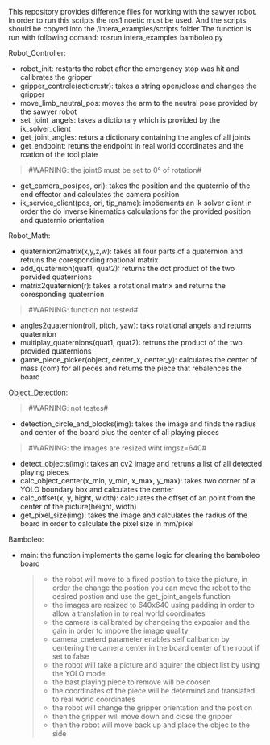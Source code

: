 This repository provides difference files for working with the sawyer robot.
In order to run this scripts the ros1 noetic must be used.
And the scripts should be copyed into the /intera_examples/scripts folder
The function is run with following comand: rosrun intera_examples bamboleo.py

Robot_Controller:
  - robot_init: restarts the robot after the emergency stop was hit and calibrates the gripper
  - gripper_controle(action:str): takes a string open/close and changes the gripper
  - move_limb_neutral_pos: moves the arm to the neutral pose provided by the sawyer robot
  - set_joint_angels: takes a dictionary which is provided by the ik_solver_client
  - get_joint_angles: returs a dictionary containing the angles of all joints
  - get_endpoint: retuns the endpoint in real world coordinates and the roation of the tool plate
  > #WARNING: the joint6 must be set to 0° of rotation#
  - get_camera_pos(pos, ori): takes the position and the quaternio of the end effector and calculates the camera position
  - ik_service_client(pos, ori, tip_name): impöements an ik solver client in order the do inverse kinematics calculations for the provided position and quaternio orientation

Robot_Math:
  - quaternion2matrix(x,y,z,w): takes all four parts of a quaternion and retruns the coresponding roational matrix
  - add_quaternion(quat1, quat2): returns the dot product of the two porvided quaternions
  - matrix2quaternion(r): takes a rotational matrix and returns the coresponding quaternion
  > #WARNING: function not tested#
  - angles2quaternion(roll, pitch, yaw): taks rotational angels and returns quaternion
  - multiplay_quaternions(quat1, quat2): retruns the product of the two provided quaternions
  - game_piece_picker(object, center_x, center_y): calculates the center of mass (com) for all peces and returns the piece that rebalences the board

Object_Detection:
  > #WARNING: not testes#
  - detection_circle_and_blocks(img): takes the image and finds the radius and center of the board plus the center of all playing pieces
  > #WARNING: the images are resized wiht imgsz=640#
  - detect_objects(img): takes an cv2 image and retruns a list of all detected playing pieces
  - calc_object_center(x_min, y_min, x_max, y_max): takes two corner of a YOLO boundary box and calculates the center
  - calc_offset(x, y, hight, width): calculates the offset of an point from the center of the picture(height, width)
  - get_pixel_size(img): takes the image and calculates the radius of the board in order to calculate the pixel size in mm/pixel

Bamboleo:
  - main: the function implements the game logic for clearing the bamboleo board
    > - the robot will move to a fixed postion to take the picture, in order the change the postion you can move the robot to the desired postion and use the get_joint_angels function
    > - the images are resized to 640x640 using padding in order to allow a translation in to real world coordinates
    > - the camera is calibrated by changeing the exposior and the gain in order to impove the image quality
    > - camera_cneterd parameter enables self calibarion by centering the camera center in the board center of the robot if set to false
    > - the robot will take a picture and aquirer the object list by using the YOLO model
    > - the bast playing piece to remove will be coosen
    > - the coordinates of the piece will be determind and translated to real world coordinates
    > - the robot will change the gripper orientation and the postion
    > - then the gripper will move down and close the gripper
    > - then the robot will move back up and place the objec to the side 
